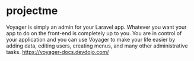 # projectme
Voyager is simply an admin for your Laravel app. Whatever you want your app to do on the front-end is completely up to you. You are in control of your application and you can use Voyager to make your life easier by adding data, editing users, creating menus, and many other administrative tasks.
https://voyager-docs.devdojo.com/
